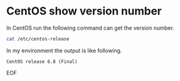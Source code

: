 # CentOS show version number
In CentOS run the following command can get the version number.
```bash
cat /etc/centos-release
```
In my environment the output is like following.
```
CentOS release 6.8 (Final)
```

EOF